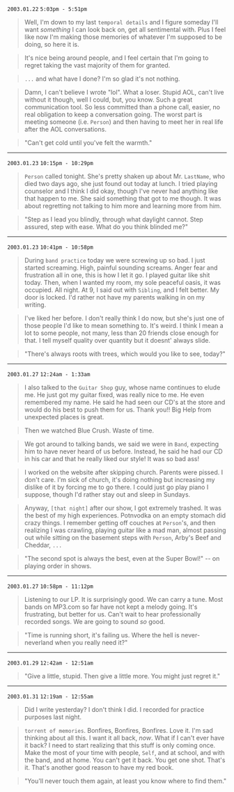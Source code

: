 `2003.01.22` `5:03pm - 5:51pm`

> Well, I'm down to my last `temporal details` and I figure someday I'll want _something_ I can look back on, get all sentimental with. Plus I feel like now I'm making those memories of whatever I'm supposed to be doing, so here it is.

> It's nice being around people, and I feel certain that I'm going to regret taking the vast majority of them for granted.
 
> `...` and what have I done? I'm so glad it's not nothing.

> Damn, I can't believe I wrote "lol". What a loser. Stupid AOL, can't live without it though, well I could, but, you know. Such a great communication tool. So less committed than a phone call, easier, no real obligation to keep a conversation going. The worst part is meeting someone (i.e. `Person`) and then having to meet her in real life after the AOL conversations.

> "Can't get cold until you've felt the warmth."

---

`2003.01.23` `10:15pm - 10:29pm`

> `Person` called tonight. She's pretty shaken up about Mr. `LastName`, who died two days ago, she just found out today at lunch. I tried playing counselor and I think I did okay, though I've never had anything like that happen to me. She said something that got to me though. It was about regretting not talking to him more and learning more from him.

> "Step as I lead you blindly, through what daylight cannot. Step assured, step with ease. What do you think blinded me?"

---

`2003.01.23` `10:41pm - 10:58pm`

> During `band practice` today we were screwing up so bad. I just started screaming. High, painful sounding screams. Anger fear and frustration all in one, this is how I let it go. I played guitar like shit today. Then, when I wanted my room, my sole peaceful oasis, it was occupied. All night. At 9, I said out with `Sibling`, and I felt better. My door is locked. I'd rather not have my parents walking in on my writing.

> I've liked her before. I don't really think I do now, but she's just one of those people I'd like to mean something to. It's weird. I think I mean a lot to some people, not many, less than 20 friends close enough for that. I tell myself quality over quantity but it doesnt' always slide.

> "There's always roots with trees, which would you like to see, today?"

---

`2003.01.27` `12:24am - 1:33am`

> I also talked to the `Guitar Shop` guy, whose name continues to elude me. He just got my guitar fixed, was really nice to me. He even remembered my name. He said he had seen our CD's at the store and would do his best to push them for us. Thank you!! Big Help from unexpected places is great.

> Then we watched Blue Crush. Waste of time.

> We got around to talking bands, we said we were in `Band`, expecting him to have never heard of us before. Instead, he said he had our CD in his car and that he really liked our style! It was so bad ass!

> I worked on the website after skipping church. Parents were pissed. I don't care. I'm sick of church, it's doing nothing but increasing my dislike of it by forcing me to go there. I could just go play piano I suppose, though I'd rather stay out and sleep in Sundays.

> Anyway, `[that night]` after our show, I got extremely trashed. It was the best of my high experiences. Potnvodka on an empty stomach did crazy things. I remember getting off couches at `Person`'s, and then realizing I was crawling, playing guitar like a mad man, almost passing out while sitting on the basement steps with `Person`, Arby's Beef and Cheddar, `...`

> "The second spot is always the best, even at the Super Bowl!" -- on playing order in shows.

---

`2003.01.27` `10:58pm - 11:12pm`

> Listening to our LP. It is surprisingly good. We can carry a tune. Most bands on MP3.com so far have not kept a melody going. It's frustrating, but better for us. Can't wait to hear professionally recorded songs. We are going to sound _so_ good. 

> "Time is running short, it's failing us. Where the hell is never-neverland when you really need it?" 

---

`2003.01.29` `12:42am - 12:51am`

> "Give a little, stupid. Then give a little more. You might just regret it."

---

`2003.01.31` `12:19am - 12:55am`

> Did I write yesterday? I don't think I did. I recorded for practice purposes last night.

> `torrent of memories`. Bonfires, Bonfires, Bonfires. Love it. I'm sad thinking about all this. I want it all back, _now_. What if I can't ever have it back? I need to start realizing that this stuff is only coming once. Make the most of your time with people, `Self`, and at school, and with the band, and at home. You can't get it back. You get one shot. That's it. That's another good reason to have my red book.

> "You'll never touch them again, at least you know where to find them."
